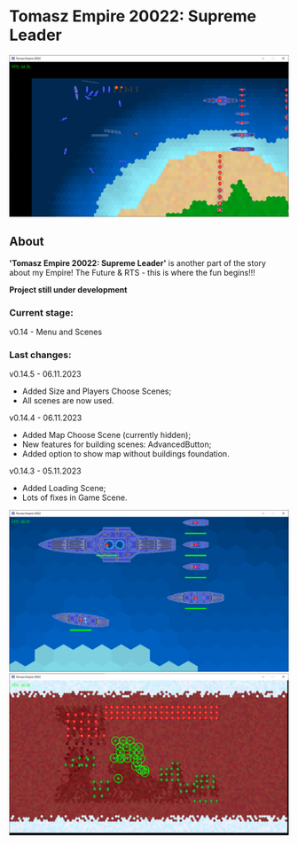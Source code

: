 # Tomasz Empire 20022: Supreme Leader

<p align="center">
  <img src="screens/screenshot1_20230115.png" alt="Tomasz Empire 20022">
</p>

## About
**'Tomasz Empire 20022: Supreme Leader'** is another part of the story about my Empire! The Future &amp; RTS - this is where the fun begins!!!

**Project still under development**

### Current stage:
v0.14 - Menu and Scenes

### Last changes:
v0.14.5 - 06.11.2023

* Added Size and Players Choose Scenes;
* All scenes are now used.

v0.14.4 - 06.11.2023

* Added Map Choose Scene (currently hidden);
* New features for building scenes: AdvancedButton;
* Added option to show map without buildings foundation.

v0.14.3 - 05.11.2023

* Added Loading Scene;
* Lots of fixes in Game Scene.


<p align="center">
  <img src="screens/screenshot2_20230115.png" alt="Tomasz Empire 20022 - Fleet">
  <br />
  <img src="screens/screenshot3_20230115.png" alt="Tomasz Empire 20022 - Mars poles Map">
</p>
